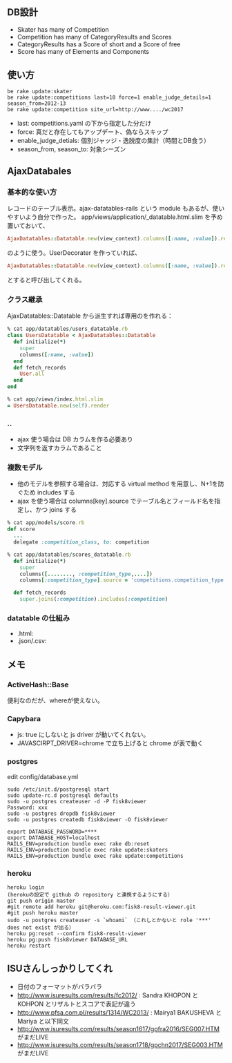 ## DB設計
- Skater has many of Competition
- Competition has many of CategoryResults and Scores
- CategoryResults has a Score of short and a Score of free
- Score has many of Elements and Components

## 使い方

```
be rake update:skater
be rake update:competitions last=10 force=1 enable_judge_details=1 season_from=2012-13
be rake update:competition site_url=http://www..../wc2017
```

- last: competitions.yaml の下から指定した分だけ
- force: 真だと存在してもアップデート、偽ならスキップ
- enable_judge_detials: 個別ジャッジ・逸脱度の集計（時間とDB食う）
- season_from, season_to: 対象シーズン

## AjaxDatabales

### 基本的な使い方
レコードのテーブル表示。ajax-datatables-rails という module もあるが、使いやすいよう自分で作った。
app/views/application/_datatable.html.slim を予め置いておいて、　

```ruby
AjaxDatatables::Datatable.new(view_context).columns([:name, :value]).records(User.all).render
```

のように使う。UserDecorater を作っていれば、

```ruby
AjaxDatatables::Datatable.new(view_context).columns([:name, :value]).records(User.all).decorator.render
```
とすると呼び出してくれる。

### クラス継承
AjaxDatatables::Datatable から派生すれば専用のを作れる：

```ruby
% cat app/datatables/users_datatable.rb
class UsersDatatable < AjaxDatatables::Datatable
  def initialize(*)
	super
	columns([:name, :value])
  end
  def fetch_records
	User.all
  end
end

% cat app/views/index.html.slim
= UsersDatatable.new(self).render
```
### ..
- ajax 使う場合は DB カラムを作る必要あり
- 文字列を返すカラムであること

### 複数モデル

- 他のモデルを参照する場合は、対応する virtual method を用意し、N+1を防ぐため includes する
- ajax を使う場合は columns[key].source でテーブル名とフィールド名を指定し、かつ joins する

```ruby
% cat app/models/score.rb
def score
  ...
  delegate :competition_class, to: competition

% cat app/datatables/scores_datatable.rb
  def initialize(*)
    super
	columns([........, :competition_type,....])
	columns[:competition_type].source = 'competitions.competition_type'

  def fetch_records
    super.joins(:competition).includes(:competition)
```

### datatable の仕組み
- .html:
- .json/.csv:


## メモ
### ActiveHash::Base
便利なのだが、whereが使えない。

### Capybara
- js: true にしないと js driver が動いてくれない。
- JAVASCIRPT_DRIVER=chrome で立ち上げると chrome が表で動く

### postgres
edit config/database.yml

```
sudo /etc/init.d/postgresql start
sudo update-rc.d postgresql defaults
sudo -u postgres createuser -d -P fisk8viewer
Password: xxx
sudo -u postgres dropdb fisk8viewer
sudo -u postgres createdb fisk8viewer -O fisk8viewer

export DATABASE_PASSWORD=****
export DATABASE_HOST=localhost
RAILS_ENV=production bundle exec rake db:reset
RAILS_ENV=production bundle exec rake update:skaters
RAILS_ENV=production bundle exec rake update:competitions

```
### heroku

```
heroku login
(herokuの設定で github の repository と連携するようにする）
git push origin master
#git remote add heroku git@heroku.com:fisk8-result-viewer.git
#git push heroku master
sudo -u postgres createuser -s `whoami` （これしとかないと role '***' does not exist が出る）
heroku pg:reset --confirm fisk8-result-viewer
heroku pg:push fisk8viewer DATABASE_URL
heroku restart
```

## ISUさんしっかりしてくれ

- 日付のフォーマットがバラバラ
- http://www.isuresults.com/results/fc2012/ : Sandra KHOPON と KOHPON とリザルトとスコアで表記が違う
- http://www.pfsa.com.pl/results/1314/WC2013/ : Mairya1 BAKUSHEVA と Mariya と以下同文
- http://www.isuresults.com/results/season1617/gpfra2016/SEG007.HTM がまだLIVE
- http://www.isuresults.com/results/season1718/gpchn2017/SEG003.HTM がまだLIVE
